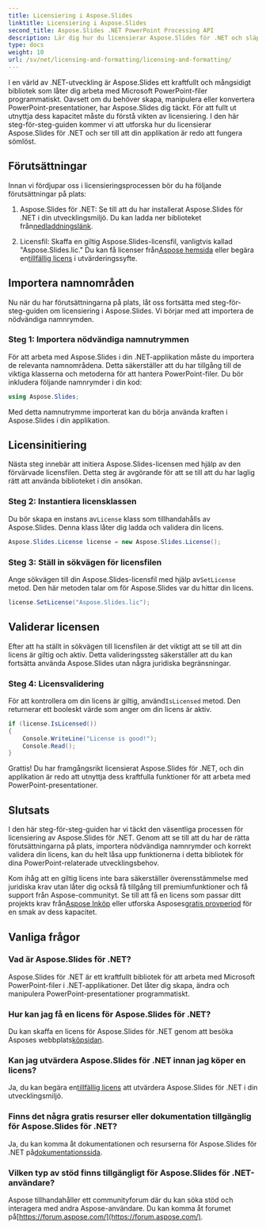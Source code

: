 ```yaml
---
title: Licensiering i Aspose.Slides
linktitle: Licensiering i Aspose.Slides
second_title: Aspose.Slides .NET PowerPoint Processing API
description: Lär dig hur du licensierar Aspose.Slides för .NET och släpp lös kraften i PowerPoint-manipulation i dina .NET-applikationer.
type: docs
weight: 10
url: /sv/net/licensing-and-formatting/licensing-and-formatting/
---
```


I en värld av .NET-utveckling är Aspose.Slides ett kraftfullt och mångsidigt bibliotek som låter dig arbeta med Microsoft PowerPoint-filer programmatiskt. Oavsett om du behöver skapa, manipulera eller konvertera PowerPoint-presentationer, har Aspose.Slides dig täckt. För att fullt ut utnyttja dess kapacitet måste du förstå vikten av licensiering. I den här steg-för-steg-guiden kommer vi att utforska hur du licensierar Aspose.Slides för .NET och ser till att din applikation är redo att fungera sömlöst.

## Förutsättningar

Innan vi fördjupar oss i licensieringsprocessen bör du ha följande förutsättningar på plats:

1.  Aspose.Slides för .NET: Se till att du har installerat Aspose.Slides för .NET i din utvecklingsmiljö. Du kan ladda ner biblioteket från[nedladdningslänk](https://releases.aspose.com/slides/net/).

2.  Licensfil: Skaffa en giltig Aspose.Slides-licensfil, vanligtvis kallad "Aspose.Slides.lic." Du kan få licenser från[Aspose hemsida](https://purchase.aspose.com/buy) eller begära en[tillfällig licens](https://purchase.aspose.com/temporary-license/) i utvärderingssyfte.

## Importera namnområden

Nu när du har förutsättningarna på plats, låt oss fortsätta med steg-för-steg-guiden om licensiering i Aspose.Slides. Vi börjar med att importera de nödvändiga namnrymden.

### Steg 1: Importera nödvändiga namnutrymmen

För att arbeta med Aspose.Slides i din .NET-applikation måste du importera de relevanta namnområdena. Detta säkerställer att du har tillgång till de viktiga klasserna och metoderna för att hantera PowerPoint-filer. Du bör inkludera följande namnrymder i din kod:

```csharp
using Aspose.Slides;
```

Med detta namnutrymme importerat kan du börja använda kraften i Aspose.Slides i din applikation.

## Licensinitiering

Nästa steg innebär att initiera Aspose.Slides-licensen med hjälp av den förvärvade licensfilen. Detta steg är avgörande för att se till att du har laglig rätt att använda biblioteket i din ansökan.

### Steg 2: Instantiera licensklassen

 Du bör skapa en instans av`License` klass som tillhandahålls av Aspose.Slides. Denna klass låter dig ladda och validera din licens.

```csharp
Aspose.Slides.License license = new Aspose.Slides.License();
```

### Steg 3: Ställ in sökvägen för licensfilen

 Ange sökvägen till din Aspose.Slides-licensfil med hjälp av`SetLicense` metod. Den här metoden talar om för Aspose.Slides var du hittar din licens.

```csharp
license.SetLicense("Aspose.Slides.lic");
```

## Validerar licensen

Efter att ha ställt in sökvägen till licensfilen är det viktigt att se till att din licens är giltig och aktiv. Detta valideringssteg säkerställer att du kan fortsätta använda Aspose.Slides utan några juridiska begränsningar.

### Steg 4: Licensvalidering

För att kontrollera om din licens är giltig, använd`IsLicensed` metod. Den returnerar ett booleskt värde som anger om din licens är aktiv.

```csharp
if (license.IsLicensed())
{
    Console.WriteLine("License is good!");
    Console.Read();
}
```

Grattis! Du har framgångsrikt licensierat Aspose.Slides för .NET, och din applikation är redo att utnyttja dess kraftfulla funktioner för att arbeta med PowerPoint-presentationer.

## Slutsats

I den här steg-för-steg-guiden har vi täckt den väsentliga processen för licensiering av Aspose.Slides för .NET. Genom att se till att du har de rätta förutsättningarna på plats, importera nödvändiga namnrymder och korrekt validera din licens, kan du helt låsa upp funktionerna i detta bibliotek för dina PowerPoint-relaterade utvecklingsbehov.

 Kom ihåg att en giltig licens inte bara säkerställer överensstämmelse med juridiska krav utan låter dig också få tillgång till premiumfunktioner och få support från Aspose-communityt. Se till att få en licens som passar ditt projekts krav från[Aspose Inköp](https://purchase.aspose.com/buy) eller utforska Asposes[gratis provperiod](https://releases.aspose.com/) för en smak av dess kapacitet.

## Vanliga frågor

### Vad är Aspose.Slides för .NET?
Aspose.Slides för .NET är ett kraftfullt bibliotek för att arbeta med Microsoft PowerPoint-filer i .NET-applikationer. Det låter dig skapa, ändra och manipulera PowerPoint-presentationer programmatiskt.

### Hur kan jag få en licens för Aspose.Slides för .NET?
 Du kan skaffa en licens för Aspose.Slides för .NET genom att besöka Asposes webbplats[köpsidan](https://purchase.aspose.com/buy).

### Kan jag utvärdera Aspose.Slides för .NET innan jag köper en licens?
 Ja, du kan begära en[tillfällig licens](https://purchase.aspose.com/temporary-license/) att utvärdera Aspose.Slides för .NET i din utvecklingsmiljö.

### Finns det några gratis resurser eller dokumentation tillgänglig för Aspose.Slides för .NET?
 Ja, du kan komma åt dokumentationen och resurserna för Aspose.Slides för .NET på[dokumentationssida](https://reference.aspose.com/slides/net/).

### Vilken typ av stöd finns tillgängligt för Aspose.Slides för .NET-användare?
 Aspose tillhandahåller ett communityforum där du kan söka stöd och interagera med andra Aspose-användare. Du kan komma åt forumet på[https://forum.aspose.com/](https://forum.aspose.com/).